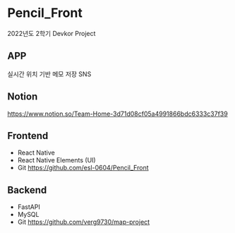 # Pencil_Front

2022년도 2학기 Devkor Project


## APP
실시간 위치 기반 메모 저장 SNS

## Notion
https://www.notion.so/Team-Home-3d71d08cf05a4991866bdc6333c37f39

## Frontend
* React Native
* React Native Elements (UI)
* Git    https://github.com/esl-0604/Pencil_Front

## Backend
* FastAPI
* MySQL
* Git   https://github.com/verg9730/map-project

